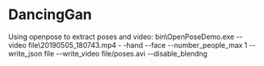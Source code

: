 # DancingGan

Using openpose to extract poses and video:
bin\OpenPoseDemo.exe --video file\20190505_180743.mp4 - -hand --face --number_people_max 1 --write_json file --write_video file/poses.avi --disable_blendng



